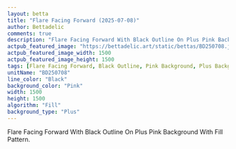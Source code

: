 ```yaml
---
layout: betta
title: "Flare Facing Forward (2025-07-08)"
author: Bettadelic
comments: true
description: "Flare Facing Forward With Black Outline On Plus Pink Background With Fill Pattern."
actpub_featured_image: "https://bettadelic.art/static/bettas/BD250708.jpg"
actpub_featured_image_width: 1500
actpub_featured_image_height: 1500
tags: [Flare Facing Forward, Black Outline, Pink Background, Plus Background Pattern, Fill Pattern, July 2025]
unitName: "BD250708"
line_color: "Black"
background_color: "Pink"
width: 1500
height: 1500
algorithm: "Fill"
background_type: "Plus"
---
```


Flare Facing Forward With Black Outline On Plus Pink Background With Fill Pattern.
